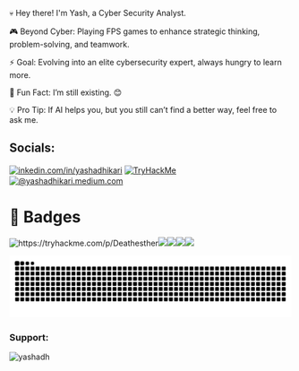 💀 Hey there! I'm Yash, a Cyber Security Analyst.

🎮 Beyond Cyber: Playing FPS games to enhance strategic thinking, problem-solving, and teamwork.

⚡ Goal: Evolving into an elite cybersecurity expert, always hungry to learn more.

🤔 Fun Fact: I’m still existing. 😊

💡 Pro Tip: If AI helps you, but you still can’t find a better way, feel free to ask me.

## Socials:
<p align="left"><a href="https://www.linkedin.com/in/yashadhikari7171/" target="blank"><img align="center" src="https://raw.githubusercontent.com/rahuldkjain/github-profile-readme-generator/master/src/images/icons/Social/linked-in-alt.svg" alt="inkedin.com/in/yashadhikari" height="30" width="40" /></a>
<a href="https://tryhackme.com/r/p/Deathesther" target="blank"><img align="center" src="https://assets.tryhackme.com/img/logo/tryhackme_logo_full.svg" alt="TryHackMe" height="30" width="60" /></a>
<a href="https://yashadhikari.medium.com" target="blank"><img align="center" src="https://raw.githubusercontent.com/rahuldkjain/github-profile-readme-generator/master/src/images/icons/Social/medium.svg" alt="@yashadhikari.medium.com" height="30" width="40" /></a>
</p>

# 🧭 Badges
<img src="https://github.com/user-attachments/assets/42ced0ee-b9ae-4735-a520-24f34bb86bbd" height="160" alt="https://tryhackme.com/p/Deathesther"><img src="https://tryhackme.com/img/badges/league-diamond.svg" height="180"></img><img src="https://tryhackme.com/img/badges/league-saphire.svg" height="180"><img src="https://assets.tryhackme.com/img/badges/owasptop10.svg" height="180"></img><img src="https://tryhackme.com/img/badges/streak365.svg" height="180"></img>

<!--
<img src="https://assets.tryhackme.com/img/badges/hashcracker.svg" height="180"></img><img src="https://assets.tryhackme.com/img/badges/mrrobot.svg" height="180"></img>
<img src="https://github.com/user-attachments/assets/99bf3554-b7ec-4d0c-a337-44ebabb9910b" height="150"></img>
-->

![snake gif](https://github.com/Esther7171/Esther7171/blob/output/snake.svg)

<h3 align="left">Support:</h3>
<p><a href="https://buymeacoffee.com/deathesther"> <img align="left" src="https://cdn.buymeacoffee.com/buttons/v2/default-yellow.png" height="50" width="210" alt="yashadh" /></a></p><br><br







